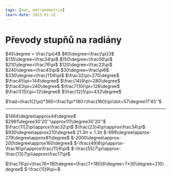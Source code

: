 ```yaml
---
tags: [mat, mat/geometrie]
learn-date: 2023-01-12
---
```

# Převody stupňů na radiány

$45\degree = \frac{\pi}4$
$60\degree=\frac{\pi}3$
$135\degree=\frac34\pi$
$150\degree=\frac56\pi$
$210\degree=\frac76\pi$
$120\degree=\frac23\pi$
$240\degree=\frac43\pi$
$30\degree=\frac\pi6$
$330\degree=\frac{11}6\pi$
$\frac32\pi=270\degree$
$\frac45\pi=144\degree$
$\frac{14}9\pi=280\degree$
$\frac43\pi=240\degree$
$\frac7{10}\pi=126\degree$
$\frac1{15}\pi=12\degree$
$\frac{12}5\pi=432\degree$

$1rad=\frac1{2\pi}*360=\frac1\pi*180=\frac{180}\pi\dot=57\degree17'45''$

---

$1484\degree\approx44\degree$
$2991\degree30'20''\approx111\degree30'20''$
$\frac{11}2\pi\approx\frac32\pi$
$\frac{23}4\pi\approx\frac34\pi$
$930\degree\approx210\degree$
$21.3\pi\approx1.3\pi$
$-999\degree\approx-279\degree\approx81\degree$
$-2000\degree\approx-200\degree\approx160\degree$
$-\frac{49}6\pi\approx-\frac16\pi\approx\frac{11}6\pi$
$-\frac{55}7\pi\approx-\frac{13}7\pi\approx\frac17\pi$

$\frac76\pi=\frac76*180\degree=\frac{7*180}6\degree=7*30\degree=210\degree$
$-\frac{11}9\pi=$